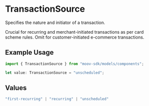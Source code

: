# TransactionSource

Specifies the nature and initiator of a transaction. 

Crucial for recurring and merchant-initiated transactions as per card scheme rules. 
Omit for customer-initiated e-commerce transactions.

## Example Usage

```typescript
import { TransactionSource } from "moov-sdk/models/components";

let value: TransactionSource = "unscheduled";
```

## Values

```typescript
"first-recurring" | "recurring" | "unscheduled"
```